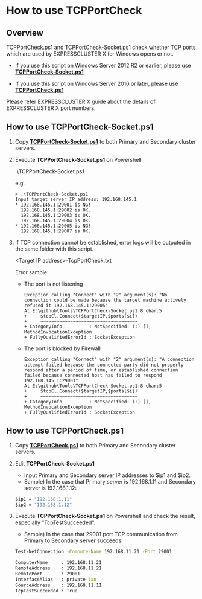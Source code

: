 # How to use TCPPortCheck
## Overview

TCPPortCheck.ps1 and TCPPortCheck-Socket.ps1 check whether TCP ports which are used by EXPRESSCLUSTER X for Windows opens or not.

- If you use this script on Windows Server 2012 R2 or earlier, please use [**TCPPortCheck-Socket.ps1**](https://github.com/EXPRESSCLUSTER/Tools/blob/master/TCPPortCheck/HowToUseTCPPortCheck.md#how-to-use-tcpportcheck-socketps1)

- If you use this script on Windows Server 2016 or later, please use [**TCPPortCheck.ps1**](https://github.com/EXPRESSCLUSTER/Tools/blob/master/TCPPortCheck/HowToUseTCPPortCheck.md#how-to-use-tcpportcheckps1)

Please refer EXPRESSCLUSTER X guide about the details of EXPRESSCLUSTER X port numbers.

## How to use TCPPortCheck-Socket.ps1
1. Copy [**TCPPortCheck-Socket.ps1**](https://github.com/EXPRESSCLUSTER/Tools/blob/master/TCPPortCheck/TCPPortCheck-Socket.ps1) to both Primary and Secondary cluster servers.

2. Execute **TCPPortCheck-Socket.ps1** on Powershell

    .\TCPPortCheck-Socket.ps1

    e.g.
    ```
    > .\TCPPortCheck-Socket.ps1
    Input target server IP address: 192.168.145.1
    * 192.168.145.1:29001 is NG!
      192.168.145.1:29002 is OK.
      192.168.145.1:29003 is OK.
      192.168.145.1:29004 is OK.
    * 192.168.145.1:29005 is NG!
      192.168.145.1:29007 is OK.
    ```

3. If TCP connection cannot be established, error logs will be outputed in the same folder with this script.

    \<Target IP address\>-TcpPortCheck.txt

    Error sample:
    
    - The port is not listening

      ```
      Exception calling "Connect" with "2" argument(s): "No connection could be made because the target machine actively refused it 192.168.145.1:29005"
      At E:\github\Tools\TCPPortCheck-Socket.ps1:8 char:5
      +     $tcpCl.Connect($targetIP,$ports[$i])
      +     ~~~~~~~~~~~~~~~~~~~~~~~~~~~~~~~~~~~~
      + CategoryInfo          : NotSpecified: (:) [], MethodInvocationException
      + FullyQualifiedErrorId : SocketException
      ```
    - The port is blocked by Firewall

      ```
      Exception calling "Connect" with "2" argument(s): "A connection attempt failed because the connected party did not properly respond after a period of time, or established connection failed because connected host has failed to respond 192.168.145.1:29001"
      At E:\github\Tools\TCPPortCheck-Socket.ps1:8 char:5
      +     $tcpCl.Connect($targetIP,$ports[$i])
      +     ~~~~~~~~~~~~~~~~~~~~~~~~~~~~~~~~~~~~
      + CategoryInfo          : NotSpecified: (:) [], MethodInvocationException
      + FullyQualifiedErrorId : SocketException
      ```


## How to use TCPPortCheck.ps1
1. Copy [**TCPPortCheck.ps1**](https://github.com/EXPRESSCLUSTER/Tools/blob/master/TCPPortCheck/TCPPortCheck.ps1) to both Primary and Secondary cluster servers.
    
2. Edit **TCPPortCheck-Socket.ps1**
    - Input Primary and Secondary server IP addresses to $ip1 and $ip2.
    - Sample) In the case that Primary server is 192.168.1.11 and Secondary server is 192.168.1.12:
	```bat
	$ip1 = "192.168.1.11"
	$ip2 = "192.168.1.12"
	```

3. Execute **TCPPortCheck-Socket.ps1** on Powershell and check the result, especially "TcpTestSucceeded".
   - Sample) In the case that 29001 port TCP communication from Primary to Secondary server succeeds:
	```bat
	Test-NetConnection -ComputerName 192.168.11.21 -Port 29001

	ComputerName     : 192.168.11.21
	RemoteAddress    : 192.168.11.21
	RemotePort       : 29001
	InterfaceAlias   : private-lan
	SourceAddress    : 192.168.11.11
	TcpTestSucceeded : True
	```
